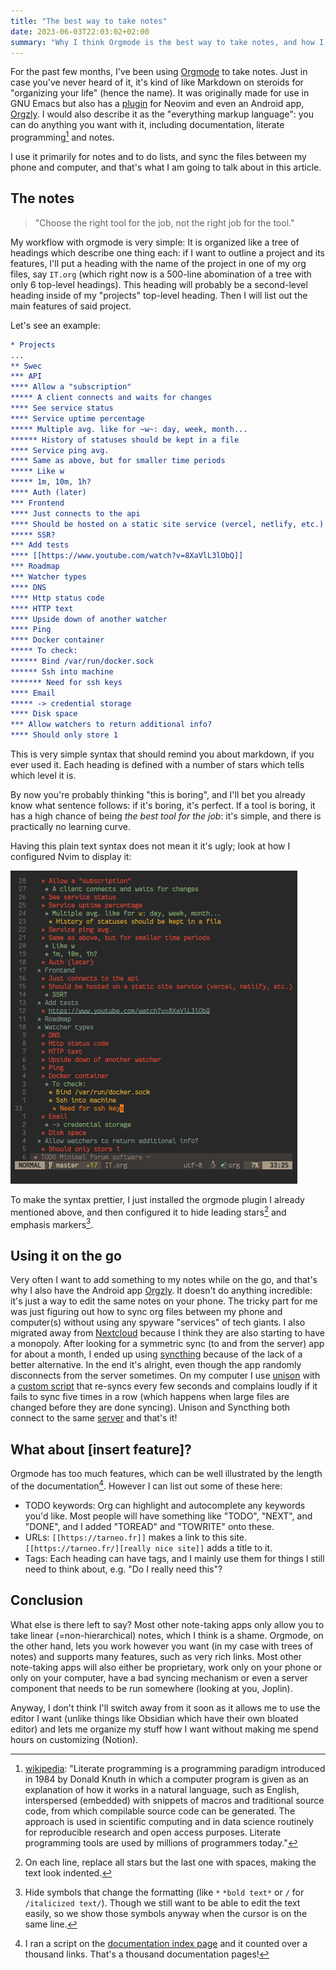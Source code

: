 ```yaml
---
title: "The best way to take notes"
date: 2023-06-03T22:03:02+02:00
summary: "Why I think Orgmode is the best way to take notes, and how I use it."
---
```


For the past few months, I've been using [Orgmode](https://orgmode.org/) to take notes. Just in case you've never heard of it, it's kind of like Markdown on steroids for "organizing your life" (hence the name). It was originally made for use in GNU Emacs but also has a [plugin](https://github.com/nvim-orgmode/orgmode) for Neovim and even an Android app, [Orgzly](https://orgzly.com/). I would also describe it as the "everything markup language": you can do anything you want with it, including documentation, literate programming[^1] and notes.

[^1]: [wikipedia](https://en.wikipedia.org/wiki/Literate_programming): "Literate programming is a programming paradigm introduced in 1984 by Donald Knuth in which a computer program is given as an explanation of how it works in a natural language, such as English, interspersed (embedded) with snippets of macros and traditional source code, from which compilable source code can be generated. The approach is used in scientific computing and in data science routinely for reproducible research and open access purposes. Literate programming tools are used by millions of programmers today."

I use it primarily for notes and to do lists, and sync the files between my phone and computer, and that's what I am going to talk about in this article.

## The notes

> "Choose the right tool for the job, not the right job for the tool."

My workflow with orgmode is very simple: It is organized like a tree of headings which describe one thing each: if I want to outline a project and its features, I'll put a heading with the name of the project in one of my org files, say `IT.org` (which right now is a 500-line abomination of a tree with only 6 top-level headings). This heading will probably be a second-level heading inside of my "projects" top-level heading. Then I will list out the main features of said project.

Let's see an example:

```org
* Projects
...
** Swec
*** API
**** Allow a "subscription"
***** A client connects and waits for changes
**** See service status
**** Service uptime percentage
***** Multiple avg. like for ~w~: day, week, month...
****** History of statuses should be kept in a file
**** Service ping avg.
**** Same as above, but for smaller time periods
***** Like w
***** 1m, 10m, 1h?
**** Auth (later)
*** Frontend
**** Just connects to the api
**** Should be hosted on a static site service (vercel, netlify, etc.)
***** SSR?
*** Add tests
**** [[https://www.youtube.com/watch?v=8XaVlL3lObQ]]
*** Roadmap
*** Watcher types
**** DNS
**** Http status code
**** HTTP text
**** Upside down of another watcher
**** Ping
**** Docker container
***** To check:
****** Bind /var/run/docker.sock
****** Ssh into machine
******* Need for ssh keys
**** Email
***** -> credential storage
**** Disk space
*** Allow watchers to return additional info?
**** Should only store 1
```

This is very simple syntax that should remind you about markdown, if you ever used it. Each heading is defined with a number of stars which tells which level it is.

By now you're probably thinking "this is boring", and I'll bet you already know what sentence follows: if it's boring, it's perfect. If a tool is boring, it has a high chance of being _the best tool for the job_: it's simple, and there is practically no learning curve.

Having this plain text syntax does not mean it it's ugly; look at how I configured Nvim to display it:

![Screenshot of an orgmode document in neovim](nvim_open.png)

To make the syntax prettier, I just installed the orgmode plugin I already mentioned above, and then configured it to hide leading stars[^2] and emphasis markers[^3].

[^2]: On each line, replace all stars but the last one with spaces, making the text look indented.
[^3]: Hide symbols that change the formatting (like `*` `*bold text*` or `/` for `/italicized text/`). Though we still want to be able to edit the text easily, so we show those symbols anyway when the cursor is on the same line.

## Using it on the go

Very often I want to add something to my notes while on the go, and that's why I also have the Android app [Orgzly](https://orgzly.com/). It doesn't do anything incredible: it's just a way to edit the same notes on your phone. The tricky part for me was just figuring out how to sync org files between my phone and computer(s) without using any spyware "services" of tech giants. I also migrated away from [Nextcloud](https://nextcloud.com/) because I think they are also starting to have a monopoly. After looking for a symmetric sync (to and from the server) app for about a month, I ended up using [syncthing](https://syncthing.net/) because of the lack of a better alternative. In the end it's alright, even though the app randomly disconnects from the server sometimes. On my computer I use [unison](https://github.com/bcpierce00/unison) with a [custom script](https://raw.githubusercontent.com/tarneaux/.f/master/zsh/.config/scripts/unison-sync) that re-syncs every few seconds and complains loudly if it fails to sync five times in a row (which happens when large files are changed before they are done syncing). Unison and Syncthing both connect to the same [server](https://renn.es/) and that's it!

## What about [insert feature]?

Orgmode has too much features, which can be well illustrated by the length of the documentation[^4]. However I can list out some of these here:
- TODO keywords: Org can highlight and autocomplete any keywords you'd like. Most people will have something like "TODO", "NEXT", and "DONE", and I added "TOREAD" and "TOWRITE" onto these.
- URLs: `[[https://tarneo.fr]]` makes a link to this site. `[[https://tarneo.fr/][really nice site]]` adds a title to it.
- Tags: Each heading can have tags, and I mainly use them for things I still need to think about, e.g. "Do I really need this"?

[^4]: I ran a script on the [documentation index page](https://orgmode.org/manual/Main-Index.html) and it counted over a thousand links. That's a thousand documentation pages!

## Conclusion

What else is there left to say? Most other note-taking apps only allow you to take linear (=non-hierarchical) notes, which I think is a shame. Orgmode, on the other hand, lets you work however you want (in my case with trees of notes) and supports many features, such as very rich links. Most other note-taking apps will also either be proprietary, work only on your phone or only on your computer, have a bad syncing mechanism or even a server component that needs to be run somewhere (looking at you, Joplin).

Anyway, I don't think I'll switch away from it soon as it allows me to use the editor I want (unlike things like Obsidian which have their own bloated editor) and lets me organize my stuff how I want without making me spend hours on customizing (Notion).
